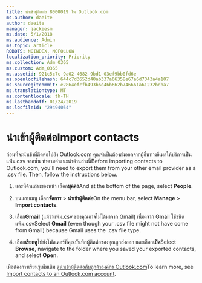 ```yaml
---
title: นำเข้าผู้ติดต่อ 8000019 ใน Outlook.com
ms.author: daeite
author: daeite
manager: jackiesm
ms.date: 5/1/2018
ms.audience: Admin
ms.topic: article
ROBOTS: NOINDEX, NOFOLLOW
localization_priority: Priority
ms.collection: Adm_O365
ms.custom: Adm_O365
ms.assetid: 921c5c7c-9a02-4682-9bd1-03ef9bb0fd6e
ms.openlocfilehash: 644c7d3652d40ab337a66358e67a6d7043a4a107
ms.sourcegitcommit: e2864efcfb493b6e46b662b746661a61232bdba7
ms.translationtype: MT
ms.contentlocale: th-TH
ms.lasthandoff: 01/24/2019
ms.locfileid: "29494054"
---
```

# <a name="import-contacts"></a><span data-ttu-id="10a65-102">นำเข้าผู้ติดต่อ</span><span class="sxs-lookup"><span data-stu-id="10a65-102">Import contacts</span></span>

<span data-ttu-id="10a65-p101">ก่อนที่จะนำเข้าที่ติดต่อไปยัง Outlook.com คุณจำเป็นต้องส่งออกจากผู้อื่นทางอีเมลให้บริการเป็นแฟ้ม.csv จากนั้น ทำตามคำแนะนำด้านล่างนี้</span><span class="sxs-lookup"><span data-stu-id="10a65-p101">Before importing contacts to Outlook.com, you'll need to export them from your other email provider as a .csv file. Then, follow the instructions below.</span></span>
  
1. <span data-ttu-id="10a65-105">และที่ด้านล่างของหน้า เลือก**บุคคล**</span><span class="sxs-lookup"><span data-stu-id="10a65-105">And at the bottom of the page, select **People**.</span></span> 
    
2. <span data-ttu-id="10a65-106">บนแถบเมนู เลือก**จัดการ** \> **นำเข้าผู้ติดต่อ**</span><span class="sxs-lookup"><span data-stu-id="10a65-106">On the menu bar, select **Manage** \> **Import contacts**.</span></span> 
    
3. <span data-ttu-id="10a65-107">เลือก**Gmail** (แม้ว่าแฟ้ม.csv ของคุณอาจไม่ได้มาจาก Gmail) เนื่องจาก Gmail ใช้ชนิดแฟ้ม.csv</span><span class="sxs-lookup"><span data-stu-id="10a65-107">Select **Gmail** (even though your .csv file might not have come from Gmail) because Gmail uses the .csv file type.</span></span> 
    
4. <span data-ttu-id="10a65-108">เลือก**เรียกดู**ไปยังโฟลเดอร์ที่คุณบันทึกผู้ติดต่อของคุณถูกส่งออก และเลือก**เปิด**</span><span class="sxs-lookup"><span data-stu-id="10a65-108">Select **Browse**, navigate to the folder where you saved your exported contacts, and select **Open**.</span></span> 
    
<span data-ttu-id="10a65-109">เมื่อต้องการเรียนรู้เพิ่มเติม ดู[นำเข้าผู้ติดต่อกับลูกค้าองค์กร Outlook.com](https://go.microsoft.com/fwlink/p/?linkid=873136)</span><span class="sxs-lookup"><span data-stu-id="10a65-109">To learn more, see [Import contacts to an Outlook.com account](https://go.microsoft.com/fwlink/p/?linkid=873136).</span></span>
  

